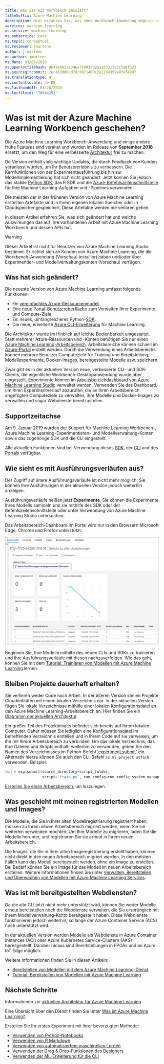 ```yaml
---
title: Was ist mit Workbench passiert?
titleSuffix: Azure Machine Learning
description: Hier erfahren Sie, was ohne Workbench-Anwendung möglich ist und welcher Zeitplan für die Unterstützung gilt.
services: machine-learning
ms.service: machine-learning
ms.subservice: core
ms.topic: conceptual
ms.reviewer: jmartens
author: j-martens
ms.author: jmartens
ms.date: 03/05/2020
ms.openlocfilehash: 9b49eb6237346a76903202a118331383c5a8f623
ms.sourcegitcommit: 2ec4b3d0bad7dc0071400c2a2264399e4fe34897
ms.translationtype: HT
ms.contentlocale: de-DE
ms.lasthandoff: 03/28/2020
ms.locfileid: "78944253"
---
```

# <a name="what-happened-to-azure-machine-learning-workbench"></a>Was ist mit der Azure Machine Learning Workbench geschehen?

Die Azure Machine Learning Workbench-Anwendung und einige andere frühe Features sind veraltet und wurden im Release von **September 2018** ersetzt, um den Weg für eine verbesserte [Architektur](concept-azure-machine-learning-architecture.md) frei zu machen.

De Version enthält viele wichtige Updates, die durch Feedback von Kunden veranlasst wurden, um Ihr Benutzererlebnis zu verbessern. Die Kernfunktionen von der Experimentausführung bis hin zur Modellimplementierung hat sich nicht geändert. Jetzt können Sie jedoch das stabile <a href="https://docs.microsoft.com/python/api/overview/azure/ml/intro?view=azure-ml-py" target="_blank">Python SDK</a>, das R SDK und die [Azure-Befehlszeilenschnittstelle](reference-azure-machine-learning-cli.md) für Ihre Machine Learning-Aufgaben und -Pipelines verwenden.

Die meisten der in der früheren Version von Azure Machine Learning erstellten Artefakte sind in Ihrem eigenen lokalen Speicher oder in Cloudspeicher gespeichert. Diese Artefakte werden nie verloren gehen.

In diesem Artikel erfahren Sie, was sich geändert hat und welche Auswirkungen das auf Ihre vorhandenen Arbeit mit Azure Machine Learning Workbench und dessen APIs hat.

>[!Warning]
>Dieser Artikel ist nicht für Benutzer von Azure Machine Learning Studio bestimmt. Er richtet sich an Kunden von Azure Machine Learning, die die Workbench-Anwendung (Vorschau) installiert haben und/oder über Experimentier- und Modellverwaltungskonten (Vorschau) verfügen.


## <a name="what-changed"></a>Was hat sich geändert?

Die neueste Version von Azure Machine Learning umfasst folgende Funktionen:
+ Ein [vereinfachtes Azure-Ressourcenmodell](concept-azure-machine-learning-architecture.md).
+ Eine [neue Portal-Benutzeroberfläche](how-to-track-experiments.md) zum Verwalten Ihrer Experimente und Compute-Ziele.
+ Ein neues, umfangreicheres Python-<a href="https://docs.microsoft.com/python/api/overview/azure/ml/intro?view=azure-ml-py" target="_blank">SDK</a>.
+ Die neue, erweiterte [Azure CLI-Erweiterung](reference-azure-machine-learning-cli.md) für Machine Learning.

Die [Architektur](concept-azure-machine-learning-architecture.md) wurde im Hinblick auf leichte Bedienbarkeit umgestaltet. Statt mehrerer Azure-Ressourcen und -Konten benötigen Sie nur einen [Azure Machine Learning-Arbeitsbereich](concept-workspace.md). Arbeitsbereiche können schnell im [Azure-Portal](how-to-manage-workspace.md) erstellt werden. Durch die Verwendung eines Arbeitsbereichs können mehrere Benutzer Computeziele für Training und Bereitstellung, Modellexperimente, Docker-Images, bereitgestellte Modelle usw. speichern.

Zwar gibt es in der aktuellen Version neue, verbesserte CLI- und SDK-Clients, die eigentliche Workbench-Desktopanwendung wurde aber eingestellt. Experimente können im [Arbeitsbereichdashboard von Azure Machine Learning Studio](how-to-track-experiments.md#view-the-experiment-in-the-web-portal) verwaltet werden. Verwenden Sie das Dashboard, um Ihren Experimentverlauf abzurufen, die an Ihren Arbeitsbereich angefügten Computeziele zu verwalten, Ihre Modelle und Docker-Images zu verwalten und sogar Webdienste bereitzustellen.

<a name="timeline"></a>

## <a name="support-timeline"></a>Supportzeitachse

Am 9. Januar 2019 wurden der Support für Machine Learning Workbench-, Azure Machine Learning-Experimentieren- und Modellverwaltung-Konten sowie das zugehörige SDK und die CLI eingestellt.

Alle aktuellen Funktionen sind bei Verwendung dieses <a href="https://docs.microsoft.com/python/api/overview/azure/ml/intro?view=azure-ml-py" target="_blank">SDK</a>, der [CLI](reference-azure-machine-learning-cli.md) und des [Portals](how-to-manage-workspace.md) verfügbar.

## <a name="what-about-run-histories"></a>Wie sieht es mit Ausführungsverläufen aus?

Der Zugriff auf ältere Ausführungsverläufe ist nicht mehr möglich, Sie können Ihre Ausführungen in der aktuellen Version jedoch weiterhin anzeigen.

Ausführungsverläufe heißen jetzt **Experimente**. Sie können die Experimente Ihres Modells sammeln und sie mithilfe des SDK oder der Befehlszeilenschnittstelle oder unter Verwendung von Azure Machine Learning Studio untersuchen.

Das Arbeitsbereich-Dashboard im Portal wird nur in den Browsern Microsoft Edge, Chrome und Firefox unterstützt:

[![Online-Portal](./media/overview-what-happened-to-workbench/image001.png)](./media/overview-what-happened-to-workbench/image001.png#lightbox)

Beginnen Sie, Ihre Modelle mithilfe des neuen CLIs und SDKs zu trainieren und ihre Ausführungsverläufe mit diesen nachzuverfolgen. Wie das geht, können Sie mit dem [Tutorial: Trainieren von Modellen mit Azure Machine Learning](tutorial-train-models-with-aml.md) lernen.

## <a name="will-projects-persist"></a>Bleiben Projekte dauerhaft erhalten?

Sie verlieren weder Code noch Arbeit. In der älteren Version stellen Projekte Cloudentitäten mit einem lokalen Verzeichnis dar. In der aktuellen Version fügen Sie lokale Verzeichnisse mithilfe einer lokalen Konfigurationsdatei an den Azure Machine Learning-Arbeitsbereich an. Hier finden Sie ein [Diagramm der aktuellen Architektur](concept-azure-machine-learning-architecture.md).

Ein großer Teil des Projektinhalts befindet sich bereits auf Ihrem lokalen Computer. Daher müssen Sie lediglich eine Konfigurationsdatei im betreffenden Verzeichnis erstellen und in Ihrem Code auf sie verweisen, um ihn mit Ihrem Arbeitsbereich zu verbinden. Um das lokale Verzeichnis, das Ihre Dateien und Skripts enthält, weiterhin zu verwenden, geben Sie den Namen des Verzeichnisses im Python-Befehl ['experiment.submit'](https://docs.microsoft.com/python/api/azureml-core/azureml.core.experiment.experiment?view=azure-ml-py) ein. Alternativ hierzu können Sie auch den CLI-Befehl `az ml project attach` verwenden.  Beispiel:
```python
run = exp.submit(source_directory=script_folder,
                 script='train.py', run_config=run_config_system_managed)
```

[Erstellen Sie einen Arbeitsbereich](how-to-manage-workspace.md), um loszulegen.

## <a name="what-about-my-registered-models-and-images"></a>Was geschieht mit meinen registrierten Modellen und Images?

Die Modelle, die Sie in Ihrer alten Modellregistrierung registriert haben, müssen zu Ihrem neuen Arbeitsbereich migriert werden, wenn Sie sie weiterhin verwenden möchten. Um Ihre Modelle zu migrieren, laden Sie die Modelle herunter, und registrieren Sie sie erneut in Ihrem neuen Arbeitsbereich.

Die Images, die Sie in Ihrer alten Imageregistrierung erstellt haben, können nicht direkt in den neuen Arbeitsbereich migriert werden. In den meisten Fällen kann das Modell bereitgestellt werden, ohne ein Image zu erstellen. Bei Bedarf können Sie ein Image für das Modell im neuen Arbeitsbereich erstellen. Weitere Informationen finden Sie unter [Verwalten, Bereitstellen und Überwachen von Modellen mit Azure Machine Learning Services](concept-model-management-and-deployment.md).

## <a name="what-about-deployed-web-services"></a>Was ist mit bereitgestellten Webdiensten?

Da die alte CLI jetzt nicht mehr unterstützt wird, können Sie weder Modelle erneut bereitstellen noch die Webdienste verwalten, die Sie ursprünglich mit Ihrem Modellverwaltung-Konto bereitgestellt haben. Diese Webdienste funktionieren jedoch weiterhin, so lange der Azure Container Service (ACS) noch unterstützt wird.

In der aktuellen Version werden Modelle als Webdienste in Azure Container Instances (ACI) oder Azure Kubernetes Service-Clustern (AKS) bereitgestellt. Darüber hinaus sind Bereitstellungen in FPGAs und an Azure IoT Edge möglich.

Weitere Informationen finden Sie in diesen Artikeln:
+ [Bereitstellen von Modellen mit dem Azure Machine Learning-Dienst](how-to-deploy-and-where.md)
+ [Tutorial: Bereitstellen von Modellen mit Azure Machine Learning](tutorial-deploy-models-with-aml.md)

## <a name="next-steps"></a>Nächste Schritte

Informationen zur [aktuellen Architektur für Azure Machine Learning](concept-azure-machine-learning-architecture.md).

Eine Übersicht über den Dienst finden Sie unter [Was ist Azure Machine Learning?](overview-what-is-azure-ml.md).

Erstellen Sie Ihr erstes Experiment mit Ihrer bevorzugten Methode:
  + [Verwenden von Python-Notebooks](tutorial-1st-experiment-sdk-setup.md)
  + [Verwenden von R Markdown](tutorial-1st-r-experiment.md) 
  + [Verwenden von automatisiertem maschinellen Lernen](tutorial-designer-automobile-price-train-score.md) 
  + [Verwenden der Drag & Drop-Funktionen des Designers](tutorial-first-experiment-automated-ml.md) 
  + [Verwenden der ML-Erweiterung für die CLI](tutorial-train-deploy-model-cli.md)

